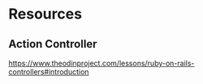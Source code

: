 # Resources

## Action Controller
https://www.theodinproject.com/lessons/ruby-on-rails-controllers#introduction
